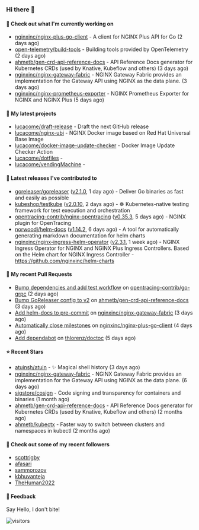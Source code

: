 ### Hi there 👋

#### 👷 Check out what I'm currently working on

- [nginxinc/nginx-plus-go-client](https://github.com/nginxinc/nginx-plus-go-client) - A client for NGINX Plus API for Go (2 days ago)
- [open-telemetry/build-tools](https://github.com/open-telemetry/build-tools) - Building tools provided by OpenTelemetry (2 days ago)
- [ahmetb/gen-crd-api-reference-docs](https://github.com/ahmetb/gen-crd-api-reference-docs) - API Reference Docs generator for Kubernetes CRDs (used by Knative, Kubeflow and others) (3 days ago)
- [nginxinc/nginx-gateway-fabric](https://github.com/nginxinc/nginx-gateway-fabric) - NGINX Gateway Fabric provides an implementation for the Gateway API using NGINX as the data plane. (3 days ago)
- [nginxinc/nginx-prometheus-exporter](https://github.com/nginxinc/nginx-prometheus-exporter) - NGINX Prometheus Exporter for NGINX and NGINX Plus (5 days ago)

#### 🌱 My latest projects

- [lucacome/draft-release](https://github.com/lucacome/draft-release) - Draft the next GitHub release
- [lucacome/nginx-ubi](https://github.com/lucacome/nginx-ubi) - NGINX Docker image based on Red Hat Universal Base Image
- [lucacome/docker-image-update-checker](https://github.com/lucacome/docker-image-update-checker) - Docker Image Update Checker Action
- [lucacome/dotfiles](https://github.com/lucacome/dotfiles) - 
- [lucacome/vendingMachine](https://github.com/lucacome/vendingMachine) - 

#### 🔭 Latest releases I've contributed to

- [goreleaser/goreleaser](https://github.com/goreleaser/goreleaser) ([v2.1.0](https://github.com/goreleaser/goreleaser/releases/tag/v2.1.0), 1 day ago) - Deliver Go binaries as fast and easily as possible
- [kubeshop/testkube](https://github.com/kubeshop/testkube) ([v2.0.10](https://github.com/kubeshop/testkube/releases/tag/v2.0.10), 2 days ago) - ☸️ Kubernetes-native testing framework for test execution and orchestration
- [opentracing-contrib/nginx-opentracing](https://github.com/opentracing-contrib/nginx-opentracing) ([v0.35.3](https://github.com/opentracing-contrib/nginx-opentracing/releases/tag/v0.35.3), 5 days ago) - NGINX plugin for OpenTracing
- [norwoodj/helm-docs](https://github.com/norwoodj/helm-docs) ([v1.14.2](https://github.com/norwoodj/helm-docs/releases/tag/v1.14.2), 6 days ago) - A tool for automatically generating markdown documentation for helm charts
- [nginxinc/nginx-ingress-helm-operator](https://github.com/nginxinc/nginx-ingress-helm-operator) ([v2.3.1](https://github.com/nginxinc/nginx-ingress-helm-operator/releases/tag/v2.3.1), 1 week ago) - NGINX Ingress Operator for NGINX and NGINX Plus Ingress Controllers. Based on the Helm chart for NGINX Ingress Controller - https://github.com/nginxinc/helm-charts

#### 🔨 My recent Pull Requests

- [Bump dependencies and add test workflow](https://github.com/opentracing-contrib/go-grpc/pull/17) on [opentracing-contrib/go-grpc](https://github.com/opentracing-contrib/go-grpc) (2 days ago)
- [Bump GoReleaser config to v2](https://github.com/ahmetb/gen-crd-api-reference-docs/pull/87) on [ahmetb/gen-crd-api-reference-docs](https://github.com/ahmetb/gen-crd-api-reference-docs) (3 days ago)
- [Add helm-docs to pre-commit](https://github.com/nginxinc/nginx-gateway-fabric/pull/2230) on [nginxinc/nginx-gateway-fabric](https://github.com/nginxinc/nginx-gateway-fabric) (3 days ago)
- [Automatically close milestones](https://github.com/nginxinc/nginx-plus-go-client/pull/318) on [nginxinc/nginx-plus-go-client](https://github.com/nginxinc/nginx-plus-go-client) (4 days ago)
- [Add dependabot](https://github.com/thlorenz/doctoc/pull/262) on [thlorenz/doctoc](https://github.com/thlorenz/doctoc) (5 days ago)

#### ⭐ Recent Stars

- [atuinsh/atuin](https://github.com/atuinsh/atuin) - ✨ Magical shell history (3 days ago)
- [nginxinc/nginx-gateway-fabric](https://github.com/nginxinc/nginx-gateway-fabric) - NGINX Gateway Fabric provides an implementation for the Gateway API using NGINX as the data plane. (6 days ago)
- [sigstore/cosign](https://github.com/sigstore/cosign) - Code signing and transparency for containers and binaries (1 month ago)
- [ahmetb/gen-crd-api-reference-docs](https://github.com/ahmetb/gen-crd-api-reference-docs) - API Reference Docs generator for Kubernetes CRDs (used by Knative, Kubeflow and others) (2 months ago)
- [ahmetb/kubectx](https://github.com/ahmetb/kubectx) - Faster way to switch between clusters and namespaces in kubectl (2 months ago)

#### 👯 Check out some of my recent followers

- [scottrigby](https://github.com/scottrigby)
- [afasari](https://github.com/afasari)
- [sammorozov](https://github.com/sammorozov)
- [kbhuvanteja](https://github.com/kbhuvanteja)
- [TheHuman2022](https://github.com/TheHuman2022)

#### 💬 Feedback

Say Hello, I don't bite!

![visitors](https://visitor-badge.laobi.icu/badge?page_id=lucacome.visitor-badge)
#
